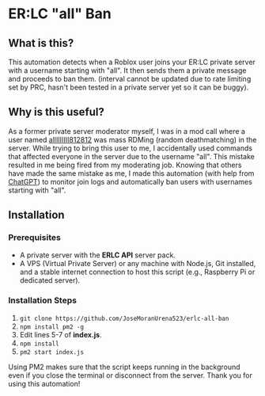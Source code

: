 # ER:LC "all" Ban

## What is this?
This automation detects when a Roblox user joins your ER:LC private server with a username starting with "all". It then sends them a private message and proceeds to ban them. (interval cannot be updated due to rate limiting set by PRC, hasn't been tested in a private server yet so it can be buggy).

## Why is this useful?
As a former private server moderator myself, I was in a mod call where a user named [allIIIIIII812812](https://www.roblox.com/users/6233238877/profile) was mass RDMing (random deathmatching) in the server. While trying to bring this user to me, I accidentally used commands that affected everyone in the server due to the username "all". This mistake resulted in me being fired from my moderating job. Knowing that others have made the same mistake as me, I made this automation (with help from [ChatGPT](https://chatgpt.com/)) to monitor join logs and automatically ban users with usernames starting with "all".

## Installation
### Prerequisites
- A private server with the **ERLC API** server pack.
- A VPS (Virtual Private Server) or any machine with Node.js, Git installed, and a stable internet connection to host this script (e.g., Raspberry Pi or dedicated server).

### Installation Steps
1. `git clone https://github.com/JoseMoranUrena523/erlc-all-ban`
2. `npm install pm2 -g`
3. Edit lines 5-7 of **index.js**.
4. `npm install`
5. `pm2 start index.js`

Using PM2 makes sure that the script keeps running in the background even if you close the terminal or disconnect from the server. Thank you for using this automation!
